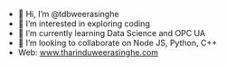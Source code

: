 - 👋 Hi, I’m @tdbweerasinghe
- 👀 I’m interested in exploring coding 
- 🌱 I’m currently learning Data Science and OPC UA
- 💞️ I’m looking to collaborate on Node JS, Python, C++
- Web: www.tharinduweerasinghe.com


<!---
tdbweerasinghe/tdbweerasinghe is a ✨ special ✨ repository because its `README.md` (this file) appears on your GitHub profile.
You can click the Preview link to take a look at your changes.
--->
